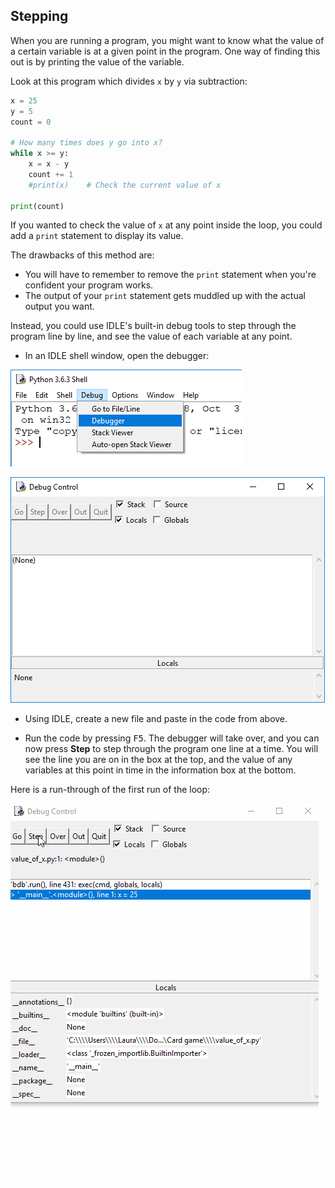## Stepping

When you are running a program, you might want to know what the value of a certain variable is at a given point in the program. One way of finding this out is by printing the value of the variable.

Look at this program which divides `x` by `y` via subtraction:

```python
x = 25
y = 5
count = 0

# How many times does y go into x?
while x >= y:
    x = x - y
    count += 1
    #print(x)    # Check the current value of x

print(count)
```

If you wanted to check the value of `x` at any point inside the loop, you could add a `print` statement to display its value.

The drawbacks of this method are:
- You will have to remember to remove the `print` statement when you're confident your program works.
- The output of your `print` statement gets muddled up with the actual output you want.

Instead, you could use IDLE's built-in debug tools to step through the program line by line, and see the value of each variable at any point.

+ In an IDLE shell window, open the debugger:

![Open debugger](images/open-debugger.png)

![Debugger](images/debugger.png)

+ Using IDLE, create a new file and paste in the code from above.

+ Run the code by pressing <kbd>F5</kbd>. The debugger will take over, and you can now press **Step** to step through the program one line at a time. You will see the line you are on in the box at the top, and the value of any variables at this point in time in the information box at the bottom.

Here is a run-through of the first run of the loop:

![Step through program](images/step-through-program.gif)
